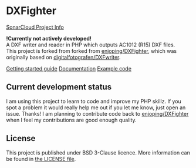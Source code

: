 # DXFighter

[SonarCloud Project Info](https://sonarcloud.io/dashboard?id=ThomUK_DXFighter)

**!Currently not actively developed!**  
A DXF writer and reader in PHP which outputs AC1012 (R15) DXF files.  
This project is forked from forked from [enjoping/DXFighter](https://github.com/enjoping/DXFighter), which was originally based on [digitalfotografen/DXFwriter](https://github.com/digitalfotografen/DXFwriter).

[Getting started guide](https://github.com/enjoping/DXFighter/wiki/GettingStarted)
[Documentation](https://github.com/enjoping/DXFighter/wiki/Documentation)
[Example code](example.php)

## Current development status

I am using this project to learn to code and improve my PHP skillz. If you spot a problem it would really help me out if you let me know, just open an issue. Thanks!
I am planning to contribute code back to [enjoping/DXFighter](https://github.com/enjoping/DXFighter) when I feel my contributions are good enough quality.

## License

This project is published under BSD 3-Clause licence. More information can be found in [the LICENSE file](LICENSE).
